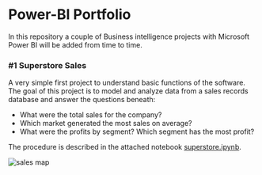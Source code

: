 # Power-BI Portfolio

In this repository a couple of Business intelligence projects with Microsoft Power BI will be added from time to time.

### #1 Superstore Sales
A very simple first project to understand basic functions of the software. The goal of this project is to model and analyze data from a sales records database and answer the questions beneath:

- What were the total sales for the company?
- Which market generated the most sales on average?
- What were the profits by segment? Which segment has the most profit?

The procedure is described in the attached notebook [superstore.ipynb](/superstore/superstore.ipynb).

![sales map](https://user-images.githubusercontent.com/121058227/226745434-2fd38164-312f-4630-8b47-f814ebb55e11.PNG)
